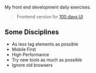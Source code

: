 My front end development daily exercises.
> Frontend version for [100 days UI](http://www.100daysui.com/)

## Some Disciplines

* As less tag elements as possible
* Mobile First
* High Performance
* Try new tools as much as possible
* Ignore old browsers
